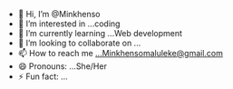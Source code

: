 - 👋 Hi, I’m @Minkhenso
- 👀 I’m interested in ...coding
- 🌱 I’m currently learning ...Web development
- 💞️ I’m looking to collaborate on ...
- 📫 How to reach me ...Minkhensomaluleke@gmail.com
- 😄 Pronouns: ...She/Her
- ⚡ Fun fact: ...

<!---
Minkhenso/Minkhenso is a ✨ special ✨ repository because its `README.md` (this file) appears on your GitHub profile.
You can click the Preview link to take a look at your changes.
--->

